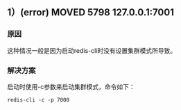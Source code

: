 

## 1）(error) MOVED 5798 127.0.0.1:7001

### 原因

这种情况一般是因为启动redis-cli时没有设置集群模式所导致。

### 解决方案

启动时使用-c参数来启动集群模式，命令如下：

```
redis-cli -c -p 7000
```





























